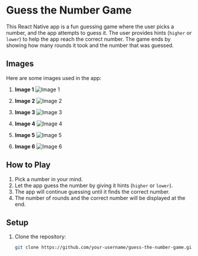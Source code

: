 # Guess the Number Game

This React Native app is a fun guessing game where the user picks a number, and the app attempts to guess it. The user provides hints (`higher` or `lower`) to help the app reach the correct number. The game ends by showing how many rounds it took and the number that was guessed.

## Images

Here are some images used in the app:

1. **Image 1**
   ![Image 1](./assets/image/1.png)

2. **Image 2**
   ![Image 2](./assets/image/2.png)

3. **Image 3**
   ![Image 3](./assets/image/3.png)

4. **Image 4**
   ![Image 4](./assets/image/4.png)

5. **Image 5**
   ![Image 5](./assets/image/5.png)

6. **Image 6**
   ![Image 6](./assets/image/6.png)

## How to Play

1. Pick a number in your mind.
2. Let the app guess the number by giving it hints (`higher` or `lower`).
3. The app will continue guessing until it finds the correct number.
4. The number of rounds and the correct number will be displayed at the end.

## Setup

1. Clone the repository:
   ```bash
   git clone https://github.com/your-username/guess-the-number-game.git
